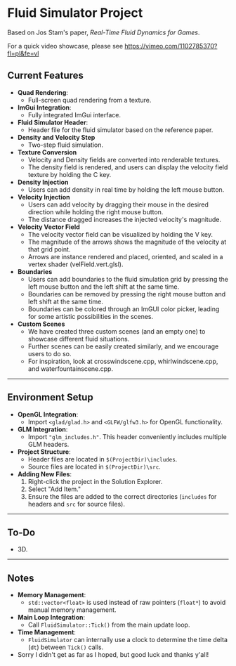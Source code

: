 # Fluid Simulator Project
Based on Jos Stam's paper, *Real-Time Fluid Dynamics for Games*.

For a quick video showcase, please see https://vimeo.com/1102785370?fl=pl&fe=vl

## **Current Features**
- **Quad Rendering**:
  - Full-screen quad rendering from a texture.
- **ImGui Integration**:
  - Fully integrated ImGui interface.
- **Fluid Simulator Header**:
  - Header file for the fluid simulator based on the reference paper.
- **Density and Velocity Step**
  - Two-step fluid simulation.
- **Texture Conversion**
  - Velocity and Density fields are converted into renderable textures.
  - The density field is rendered, and users can display the velocity field texture by holding the C key.
- **Density Injection**
  - Users can add density in real time by holding the left mouse button.
- **Velocity Injection**
  - Users can add velocity by dragging their mouse in the desired direction while holding the right mouse button.
  - The distance dragged increases the injected velocity's magnitude.
- **Velocity Vector Field**
  - The velocity vector field can be visualized by holding the V key.
  - The magnitude of the arrows shows the magnitude of the velocity at that grid point.
  - Arrows are instance rendered and placed, oriented, and scaled in a vertex shader (velField.vert.glsl).
- **Boundaries**
  - Users can add boundaries to the fluid simulation grid by pressing the left mouse button and the left shift at the same time.
  - Boundaries can be removed by pressing the right mouse button and left shift at the same time.
  - Boundaries can be colored through an ImGUI color picker, leading for some artistic possibilities in the scenes.
- **Custom Scenes**
  - We have created three custom scenes (and an empty one) to showcase different fluid situations.
  - Further scenes can be easily created similarly, and we encourage users to do so.
  - For inspiration, look at crosswindscene.cpp, whirlwindscene.cpp, and waterfountainscene.cpp.

---

## **Environment Setup**
- **OpenGL Integration**:
  - Import `<glad/glad.h>` and `<GLFW/glfw3.h>` for OpenGL functionality.
- **GLM Integration**:
  - Import `"glm_includes.h"`. This header conveniently includes multiple GLM headers.
- **Project Structure**:
  - Header files are located in `$(ProjectDir)\includes`.
  - Source files are located in `$(ProjectDir)\src`.
- **Adding New Files**:
  1. Right-click the project in the Solution Explorer.
  2. Select "Add Item."
  3. Ensure the files are added to the correct directories (`includes` for headers and `src` for source files).

---

## **To-Do**
 - 3D.
---

## **Notes**
- **Memory Management**:
  - `std::vector<float>` is used instead of raw pointers (`float*`) to avoid manual memory management.
- **Main Loop Integration**:
  - Call `FluidSimulator::Tick()` from the main update loop.
- **Time Management**:
  - `FluidSimulator` can internally use a clock to determine the time delta (`dt`) between `Tick()` calls.
- Sorry I didn't get as far as I hoped, but good luck and thanks y'all!
